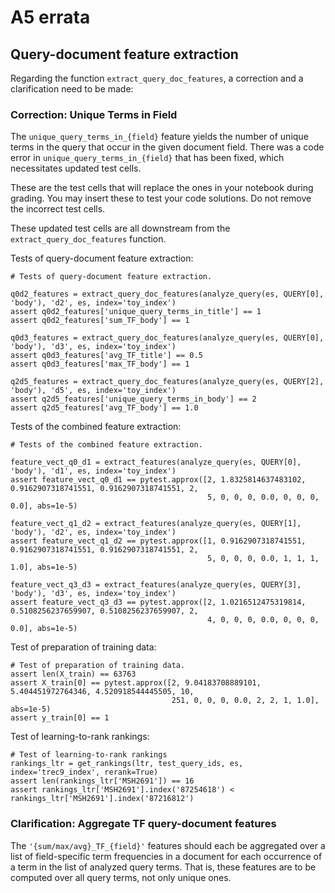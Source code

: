 # A5 errata

## Query-document feature extraction

Regarding the function `extract_query_doc_features`, a correction and a clarification need to be made:

### Correction: Unique Terms in Field

The `unique_query_terms_in_{field}` feature yields the number of unique terms in the query that occur in the given document field.
There was a code error in `unique_query_terms_in_{field}` that has been fixed, which necessitates updated test cells. 

These are the test cells that will replace the ones in your notebook during grading. You may insert these to test your code solutions. Do not remove the incorrect test cells. 

These updated test cells are all downstream from the `extract_query_doc_features` function. 

Tests of query-document feature extraction:
```
# Tests of query-document feature extraction.

q0d2_features = extract_query_doc_features(analyze_query(es, QUERY[0], 'body'), 'd2', es, index='toy_index')
assert q0d2_features['unique_query_terms_in_title'] == 1
assert q0d2_features['sum_TF_body'] == 1

q0d3_features = extract_query_doc_features(analyze_query(es, QUERY[0], 'body'), 'd3', es, index='toy_index')
assert q0d3_features['avg_TF_title'] == 0.5
assert q0d3_features['max_TF_body'] == 1

q2d5_features = extract_query_doc_features(analyze_query(es, QUERY[2], 'body'), 'd5', es, index='toy_index')
assert q2d5_features['unique_query_terms_in_body'] == 2
assert q2d5_features['avg_TF_body'] == 1.0
```

Tests of the combined feature extraction:
```
# Tests of the combined feature extraction.

feature_vect_q0_d1 = extract_features(analyze_query(es, QUERY[0], 'body'), 'd1', es, index='toy_index')
assert feature_vect_q0_d1 == pytest.approx([2, 1.8325814637483102, 0.9162907318741551, 0.9162907318741551, 2, 
                                            5, 0, 0, 0, 0.0, 0, 0, 0, 0.0], abs=1e-5)

feature_vect_q1_d2 = extract_features(analyze_query(es, QUERY[1], 'body'), 'd2', es, index='toy_index')
assert feature_vect_q1_d2 == pytest.approx([1, 0.9162907318741551, 0.9162907318741551, 0.9162907318741551, 2, 
                                            5, 0, 0, 0, 0.0, 1, 1, 1, 1.0], abs=1e-5)

feature_vect_q3_d3 = extract_features(analyze_query(es, QUERY[3], 'body'), 'd3', es, index='toy_index')
assert feature_vect_q3_d3 == pytest.approx([2, 1.0216512475319814, 0.5108256237659907, 0.5108256237659907, 2, 
                                            4, 0, 0, 0, 0.0, 0, 0, 0, 0.0], abs=1e-5)
```

Test of preparation of training data:
```
# Test of preparation of training data.
assert len(X_train) == 63763
assert X_train[0] == pytest.approx([2, 9.04183708889101, 5.404451972764346, 4.520918544445505, 10, 
                                    251, 0, 0, 0, 0.0, 2, 2, 1, 1.0], abs=1e-5)
assert y_train[0] == 1
```

Test of learning-to-rank rankings:
```
# Test of learning-to-rank rankings
rankings_ltr = get_rankings(ltr, test_query_ids, es, index='trec9_index', rerank=True)
assert len(rankings_ltr['MSH2691']) == 16
assert rankings_ltr['MSH2691'].index('87254618') < rankings_ltr['MSH2691'].index('87216812')
```


### Clarification: Aggregate TF query-document features

The `'{sum/max/avg}_TF_{field}'` features should each be aggregated over a list of field-specific term frequencies in a document for each occurrence of a term in the list of analyzed query terms. That is, these features are to be computed over all query terms, not only unique ones.
